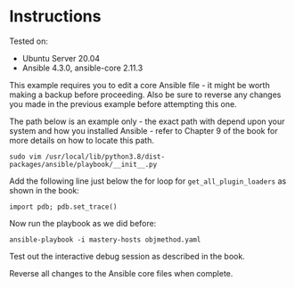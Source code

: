 # Instructions

Tested on:
- Ubuntu Server 20.04
- Ansible 4.3.0, ansible-core 2.11.3

This example requires you to edit a core Ansible file - it might be worth making a backup before proceeding. Also be sure to reverse any changes you made in the previous example before attempting this one.

The path below is an example only - the exact path with depend upon your system and how you installed Ansible - refer to Chapter 9 of the book for more details on how to locate this path.

    sudo vim /usr/local/lib/python3.8/dist-packages/ansible/playbook/__init__.py

Add the following line just below the for loop for `get_all_plugin_loaders` as shown in the book:

    import pdb; pdb.set_trace()

Now run the playbook as we did before:

    ansible-playbook -i mastery-hosts objmethod.yaml

Test out the interactive debug session as described in the book.

Reverse all changes to the Ansible core files when complete.
